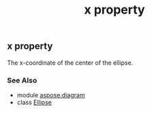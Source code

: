 ﻿---
title: x property
second_title: Aspose.Diagram for Python via .NET API References
description: 
type: docs
weight: 90
url: /python-net/aspose.diagram/ellipse/x/
is_root: false
---

## x property


The x-coordinate of the center of the ellipse.

### See Also
* module [aspose.diagram](../../)
* class [Ellipse](/diagram/python-net/aspose.diagram/ellipse)
